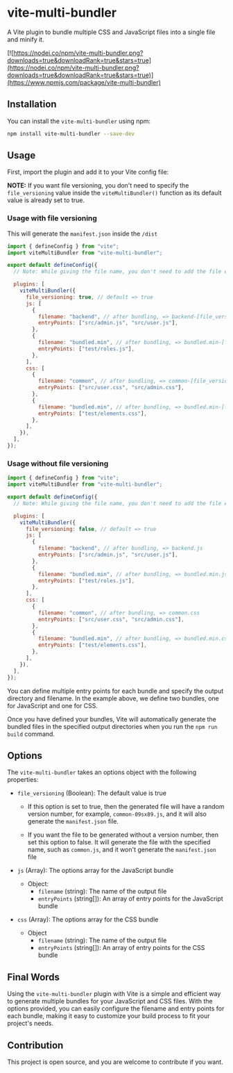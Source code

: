 # vite-multi-bundler

A Vite plugin to bundle multiple CSS and JavaScript files into a single file and minify it.

[![https://nodei.co/npm/vite-multi-bundler.png?downloads=true&downloadRank=true&stars=true](https://nodei.co/npm/vite-multi-bundler.png?downloads=true&downloadRank=true&stars=true)](https://www.npmjs.com/package/vite-multi-bundler)

## Installation

You can install the `vite-multi-bundler` using npm:

```sh
npm install vite-multi-bundler --save-dev
```

## Usage

First, import the plugin and add it to your Vite config file:

**NOTE:** If you want file versioning, you don't need to specify the `file_versioning` value inside the `viteMultiBundler()` function as its default value is already set to true.

### Usage with file versioning

This will generate the `manifest.json` inside the `/dist`

```js
import { defineConfig } from "vite";
import viteMultiBundler from "vite-multi-bundler";

export default defineConfig({
  // Note: While giving the file name, you don't need to add the file extension. The plugin handles this automatically on its own.

  plugins: [
    viteMultiBundler({
      file_versioning: true, // default => true
      js: [
        {
          filename: "backend", // after bundling, => backend-[file_version].js
          entryPoints: ["src/admin.js", "src/user.js"],
        },
        {
          filename: "bundled.min", // after bundling, => bundled.min-[file_version].js
          entryPoints: ["test/roles.js"],
        },
      ],
      css: [
        {
          filename: "common", // after bundling, => common-[file_version].css
          entryPoints: ["src/user.css", "src/admin.css"],
        },
        {
          filename: "bundled.min", // after bundling, => bundled.min-[file_version].css
          entryPoints: ["test/elements.css"],
        },
      ],
    }),
  ],
});
```

### Usage without file versioning

```js
import { defineConfig } from "vite";
import viteMultiBundler from "vite-multi-bundler";

export default defineConfig({
  // Note: While giving the file name, you don't need to add the file extension. The plugin handles this automatically on its own.

  plugins: [
    viteMultiBundler({
      file_versioning: false, // default => true
      js: [
        {
          filename: "backend", // after bundling, => backend.js
          entryPoints: ["src/admin.js", "src/user.js"],
        },
        {
          filename: "bundled.min", // after bundling, => bundled.min.js
          entryPoints: ["test/roles.js"],
        },
      ],
      css: [
        {
          filename: "common", // after bundling, => common.css
          entryPoints: ["src/user.css", "src/admin.css"],
        },
        {
          filename: "bundled.min", // after bundling, => bundled.min.css
          entryPoints: ["test/elements.css"],
        },
      ],
    }),
  ],
});
```

You can define multiple entry points for each bundle and specify the output directory and filename. In the example above, we define two bundles, one for JavaScript and one for CSS.

Once you have defined your bundles, Vite will automatically generate the bundled files in the specified output directories when you run the `npm run build` command.

## Options

The `vite-multi-bundler` takes an options object with the following properties:

- `file_versioning` (Boolean): The default value is true

  - If this option is set to true, then the generated file will have a random version number, for example, `common-09sx89.js`, and it will also generate the `manifest.json` file.

  - If you want the file to be generated without a version number, then set this option to false. It will generate the file with the specified name, such as `common.js`, and it won't generate the `manifest.json` file

- `js` (Array): The options array for the JavaScript bundle

  - Object:
    - `filename` (string): The name of the output file
    - `entryPoints` (string[]): An array of entry points for the JavaScript bundle

- `css` (Array): The options array for the CSS bundle
  - Object
    - `filename` (string): The name of the output file
    - `entryPoints` (string[]): An array of entry points for the CSS bundle

## Final Words

Using the `vite-multi-bundler` plugin with Vite is a simple and efficient way to generate multiple bundles for your JavaScript and CSS files. With the options provided, you can easily configure the filename and entry points for each bundle, making it easy to customize your build process to fit your project's needs.

## Contribution

This project is open source, and you are welcome to contribute if you want.
